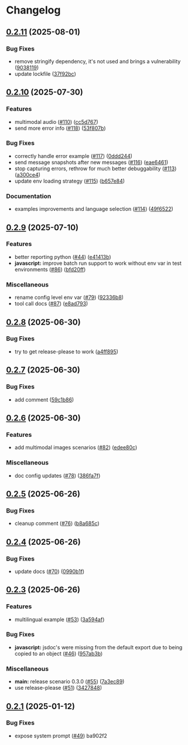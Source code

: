 # Changelog

## [0.2.11](https://github.com/langwatch/scenario/compare/javascript/v0.2.10...javascript/v0.2.11) (2025-08-01)


### Bug Fixes

* remove stringify dependency, it's not used and brings a vulnerability ([9038119](https://github.com/langwatch/scenario/commit/9038119ed9142fb078e8ced80b4d9e3fd86a4ed8))
* update lockfile ([37f92bc](https://github.com/langwatch/scenario/commit/37f92bc5fee9cf66c82975f10b42865a301ca00a))

## [0.2.10](https://github.com/langwatch/scenario/compare/javascript/v0.2.9...javascript/v0.2.10) (2025-07-30)


### Features

* multimodal audio ([#110](https://github.com/langwatch/scenario/issues/110)) ([cc5d767](https://github.com/langwatch/scenario/commit/cc5d76745ff87f2e487c3aa495197802f84e637f))
* send more error info ([#118](https://github.com/langwatch/scenario/issues/118)) ([53f807b](https://github.com/langwatch/scenario/commit/53f807bac831638e27894c75337b533c4382b0d9))


### Bug Fixes

* correctly handle error example ([#117](https://github.com/langwatch/scenario/issues/117)) ([0ddd244](https://github.com/langwatch/scenario/commit/0ddd244c30c0b4c63e55d405d57acd94cbdc91de))
* send message snapshots after new messages ([#116](https://github.com/langwatch/scenario/issues/116)) ([eae6461](https://github.com/langwatch/scenario/commit/eae6461ae7737a8bce3188c71dc3d6b10dd67345))
* stop capturing errors, rethrow for much better debuggability ([#113](https://github.com/langwatch/scenario/issues/113)) ([a300ce4](https://github.com/langwatch/scenario/commit/a300ce470db6894ce20549893ac9ac2f56808e2b))
* update env loading strategy ([#115](https://github.com/langwatch/scenario/issues/115)) ([b657e84](https://github.com/langwatch/scenario/commit/b657e8476d771e5b2d50e03cc7ab3155c40bd1fc))


### Documentation

* examples improvements and language selection ([#114](https://github.com/langwatch/scenario/issues/114)) ([49f6522](https://github.com/langwatch/scenario/commit/49f65229802217504cfc1f613c0016a2beeb96cb))

## [0.2.9](https://github.com/langwatch/scenario/compare/javascript/v0.2.8...javascript/v0.2.9) (2025-07-10)


### Features

* better reporting python ([#44](https://github.com/langwatch/scenario/issues/44)) ([e41413b](https://github.com/langwatch/scenario/commit/e41413b5407d5e48e70825de4c38dbfb2600ef70))
* **javascript:** improve batch run support to work without env var in test environments ([#86](https://github.com/langwatch/scenario/issues/86)) ([bfd20ff](https://github.com/langwatch/scenario/commit/bfd20ff1a12a8c68153dabc70b7313bab97ac72d))


### Miscellaneous

* rename config level env var ([#79](https://github.com/langwatch/scenario/issues/79)) ([92336b8](https://github.com/langwatch/scenario/commit/92336b875ffbc1926597c3fc601594fb1ed804fd))
* tool call docs ([#87](https://github.com/langwatch/scenario/issues/87)) ([e8ad793](https://github.com/langwatch/scenario/commit/e8ad793a3106e9578180084a46bcb616f1bdd15b))

## [0.2.8](https://github.com/langwatch/scenario/compare/javascript/v0.2.7...javascript/v0.2.8) (2025-06-30)


### Bug Fixes

* try to get release-please to work ([a4ff895](https://github.com/langwatch/scenario/commit/a4ff895af5490ed854940ffa387667247ee8d6c9))

## [0.2.7](https://github.com/langwatch/scenario/compare/javascript/v0.2.6...javascript/v0.2.7) (2025-06-30)


### Bug Fixes

* add comment ([59c1b86](https://github.com/langwatch/scenario/commit/59c1b860c56f95e0cc766c8cd1e86428439c4b6f))

## [0.2.6](https://github.com/langwatch/scenario/compare/javascript/v0.2.5...javascript/v0.2.6) (2025-06-30)


### Features

* add multimodal images scenarios ([#82](https://github.com/langwatch/scenario/issues/82)) ([edee80c](https://github.com/langwatch/scenario/commit/edee80c339eb7be1641f60237cf6c02ea45c3b82))


### Miscellaneous

* doc config updates ([#78](https://github.com/langwatch/scenario/issues/78)) ([386fa7f](https://github.com/langwatch/scenario/commit/386fa7f52a85cf24feda0d5c90cde51030b03c3f))

## [0.2.5](https://github.com/langwatch/scenario/compare/javascript/v0.2.4...javascript/v0.2.5) (2025-06-26)


### Bug Fixes

* cleanup comment ([#76](https://github.com/langwatch/scenario/issues/76)) ([b8a685c](https://github.com/langwatch/scenario/commit/b8a685cc16b93a9fa2f6d753de54ab5444a051a9))

## [0.2.4](https://github.com/langwatch/scenario/compare/javascript/v0.2.3...javascript/v0.2.4) (2025-06-26)


### Bug Fixes

* update docs ([#70](https://github.com/langwatch/scenario/issues/70)) ([0990b1f](https://github.com/langwatch/scenario/commit/0990b1fcfc652171dd0b9b7bc25a4d61c7fc8121))

## [0.2.3](https://github.com/langwatch/scenario/compare/javascript/v0.2.2...javascript/v0.2.3) (2025-06-26)


### Features

* multilingual example ([#53](https://github.com/langwatch/scenario/issues/53)) ([3a594af](https://github.com/langwatch/scenario/commit/3a594afc47b630ff035d3fc1ed4a179f502f6a78))


### Bug Fixes

* **javascript:** jsdoc's were missing from the default export due to being copied to an object ([#46](https://github.com/langwatch/scenario/issues/46)) ([957ab3b](https://github.com/langwatch/scenario/commit/957ab3b0d2a0e49cc34c64f5b6616078f7ca643e))


### Miscellaneous

* **main:** release scenario 0.3.0 ([#55](https://github.com/langwatch/scenario/issues/55)) ([7a3ec89](https://github.com/langwatch/scenario/commit/7a3ec8940079cb55f2535063e6a6b1471f0a2989))
* use release-please ([#51](https://github.com/langwatch/scenario/issues/51)) ([3427848](https://github.com/langwatch/scenario/commit/342784875bd3ffa8fbf39b8ecca3a14ec8fb8661))

## [0.2.1](https://github.com/langwatch/scenario/compare/javascript/v0.2.0...javascript/v0.2.1) (2025-01-12)

### Bug Fixes

- expose system prompt ([#49](https://github.com/langwatch/scenario/issues/49)) ba902f2
